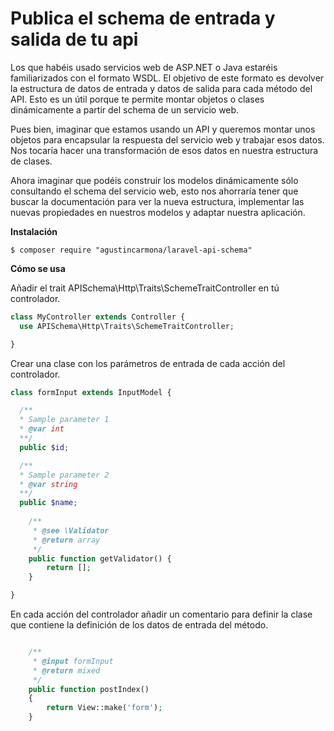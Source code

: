 Publica el schema de entrada y salida de tu api
==========================
Los que habéis usado servicios web de ASP.NET o Java estaréis familiarizados con el formato WSDL. El objetivo de este formato es devolver la estructura de datos de entrada y datos de salida para cada método del API. Esto es un útil porque te permite montar objetos o clases dinámicamente  a partir del schema de un servicio web.

Pues bien, imaginar que estamos usando un API y queremos montar unos objetos para encapsular la respuesta del servicio web y trabajar esos datos. Nos tocaría hacer una transformación de esos datos  en nuestra estructura de clases.

Ahora imaginar que podéis construir los modelos dinámicamente sólo consultando el schema del servicio web, esto nos ahorraría tener que buscar la documentación para ver la nueva estructura, implementar las nuevas propiedades en nuestros modelos y adaptar nuestra aplicación.

**Instalación**

```
$ composer require "agustincarmona/laravel-api-schema"
```

**Cómo se usa**

Añadir el trait APISchema\Http\Traits\SchemeTraitController en tú controlador.
```php
class MyController extends Controller {
  use APISchema\Http\Traits\SchemeTraitController;

}
```

Crear una clase con los parámetros de entrada de cada acción del controlador.

```php
class formInput extends InputModel {

  /**
  * Sample parameter 1
  * @var int
  **/
  public $id;

  /**
  * Sample parameter 2
  * @var string
  **/
  public $name;
  
    /**
     * @see \Validator
     * @return array
     */
    public function getValidator() {
        return [];
    }  

}

```

En cada acción del controlador añadir un comentario para definir la clase que contiene la definición de los datos de entrada del método.

```php

    /**
     * @input formInput
     * @return mixed
     */
	public function postIndex()
	{
		return View::make('form');
	}

```

